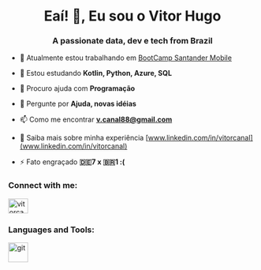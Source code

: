<h1 align="center">Eaí! 👋, Eu sou o Vitor Hugo</h1>
<h3 align="center">A passionate data, dev e tech from Brazil</h3>

- 🔭 Atualmente estou trabalhando em [BootCamp Santander Mobile](https://web.digitalinnovation.one/users/v_canal88?tab=achievements)

- 🌱 Estou estudando **Kotlin, Python, Azure, SQL**

- 🤝 Procuro ajuda com **Programação**

- 💬 Pergunte por **Ajuda, novas idéias**

- 📫 Como me encontrar **v.canal88@gmail.com**

- 📄 Saiba mais sobre minha experiência [www.linkedin.com/in/vitorcanal](www.linkedin.com/in/vitorcanal)

- ⚡ Fato engraçado **🇩🇪7 x 🇧🇷1 :(**

<h3 align="left">Connect with me:</h3>
<p align="left">
<a href="https://linkedin.com/in/vitorcanal" target="blank"><img align="center" src="https://raw.githubusercontent.com/rahuldkjain/github-profile-readme-generator/master/src/images/icons/Social/linked-in-alt.svg" alt="vitorcanal" height="30" width="40" /></a>
</p>

<h3 align="left">Languages and Tools:</h3>
<p align="left"> <a href="https://git-scm.com/" target="_blank"> <img src="https://www.vectorlogo.zone/logos/git-scm/git-scm-icon.svg" alt="git" width="40" height="40"/> </a> </p>
